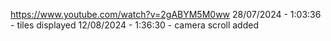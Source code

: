 https://www.youtube.com/watch?v=2gABYM5M0ww
28/07/2024 - 1:03:36 - tiles displayed
12/08/2024 - 1:36:30 - camera scroll added